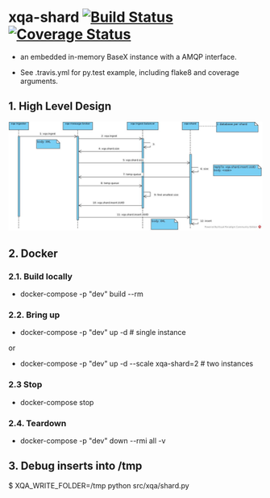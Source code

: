 # xqa-shard [![Build Status](https://travis-ci.org/jameshnsears/xqa-shard.svg?branch=master)](https://travis-ci.org/jameshnsears/xqa-shard) [![Coverage Status](https://coveralls.io/repos/github/jameshnsears/xqa-shard/badge.svg?branch=master)](https://coveralls.io/github/jameshnsears/xqa-shard?branch=master)
* an embedded in-memory BaseX instance with a AMQP interface.

* See .travis.yml for py.test example, including flake8 and coverage arguments.

## 1. High Level Design
![High Level Design](uml/balancer-sequence-diagram.jpg)

## 2. Docker
### 2.1. Build locally
* docker-compose -p "dev" build --rm

### 2.2. Bring up
* docker-compose -p "dev" up -d  # single instance

or

* docker-compose -p "dev" up -d --scale xqa-shard=2  # two instances

### 2.3 Stop
* docker-compose stop

### 2.4. Teardown
* docker-compose -p "dev" down --rmi all -v

## 3. Debug inserts into /tmp
$ XQA_WRITE_FOLDER=/tmp python src/xqa/shard.py
